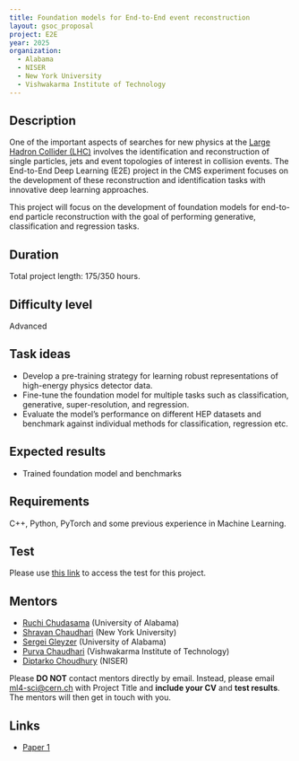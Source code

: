 ```yaml
---
title: Foundation models for End-to-End event reconstruction
layout: gsoc_proposal
project: E2E
year: 2025
organization:
  - Alabama
  - NISER
  - New York University
  - Vishwakarma Institute of Technology
---
```



## Description


One of the important aspects of searches for new physics at the [Large Hadron Collider (LHC)](https://home.cern/science/accelerators/large-hadron-collider) involves the identification and reconstruction of single particles, jets and event topologies of interest in collision events. The End-to-End Deep Learning (E2E) project in the CMS experiment focuses on the development  of these reconstruction and identification tasks with innovative deep learning approaches.   


This project will focus on the development of foundation models for end-to-end particle reconstruction with the goal of performing generative, classification and regression tasks.  
## Duration


Total project length: 175/350 hours.


## Difficulty level
Advanced


## Task ideas
 * Develop a pre-training strategy for learning robust representations of high-energy physics detector data.
*  Fine-tune the foundation model for multiple tasks such as classification, generative, super-resolution, and regression.
* Evaluate the model’s performance on different HEP datasets and benchmark against individual methods for classification, regression etc.




## Expected results
 * Trained foundation model and benchmarks 
## Requirements
C++, Python, PyTorch and some previous experience in Machine Learning.


## Test
Please use [this link](https://docs.google.com/document/d/10tITU-OJDtaZkLmXpoCpzIM55XcV4Z_7ykS7N9tyISA/edit?usp=sharing) to access the test for this project.


## Mentors
  * [Ruchi Chudasama](mailto:ml4-sci@cern.ch) (University of Alabama)
  * [Shravan Chaudhari](mailto:ml4-sci@cern.ch) (New York University)
  * [Sergei Gleyzer](mailto:ml4-sci@cern.ch) (University of Alabama)
  * [Purva Chaudhari](mailto:ml4-sci@cern.ch) (Vishwakarma Institute of Technology)
  * [Diptarko Choudhury](mailto:ml4-sci@cern.ch) (NISER)


Please **DO NOT** contact mentors directly by email. Instead, please email [ml4-sci@cern.ch](mailto:ml4-sci@cern.ch) with Project Title and **include your CV** and **test results**. The mentors will then get in touch with you.






## Links
  * [Paper 1](https://arxiv.org/abs/2309.14254)
